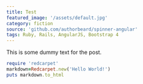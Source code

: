 ```yaml
---
title: Test
featured_image: '/assets/default.jpg'
category: fiction
source: 'github.com/authorbeard/spinner-angular'
tags: Ruby, Rails, AngularJS, Bootstrap 4
---
```


This is some dummy text for the post. 

```ruby
require 'redcarpet'
markdown=Redcarpet.new('Hello World!')
puts markdown.to_html
```